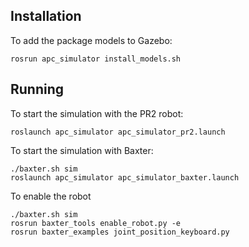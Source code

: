 ## Installation


To add the package models to Gazebo:
```
rosrun apc_simulator install_models.sh 
```


## Running

To start the simulation with the PR2 robot:
```
roslaunch apc_simulator apc_simulator_pr2.launch
```
To start the simulation with Baxter:
```
./baxter.sh sim
roslaunch apc_simulator apc_simulator_baxter.launch
```
To enable the robot
```
./baxter.sh sim
rosrun baxter_tools enable_robot.py -e
rosrun baxter_examples joint_position_keyboard.py
```
